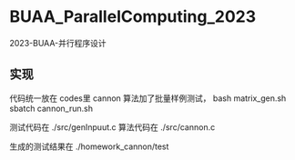 # BUAA_ParallelComputing_2023
2023-BUAA-并行程序设计

## 实现

代码统一放在 codes里
cannon 算法加了批量样例测试，
bash matrix_gen.sh
sbatch cannon_run.sh

测试代码在 ./src/genInpuut.c
算法代码在 ./src/cannon.c

生成的测试结果在 ./homework_cannon/test
